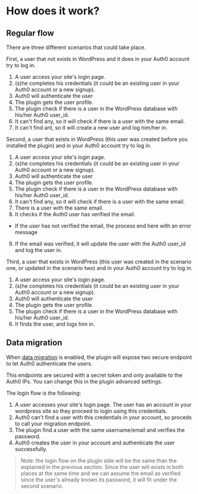 # How does it work?

## Regular flow

There are three different scenarios that could take place.

First, a user that not exists in WordPress and it does in your Auth0 account try to log in.

1. A user access your site's login page.
2. (s)he completes his credentials (it could be an existing user in your Auth0 account or a new signup).
3. Auth0 will authenticate the user
4. The plugin gets the user profile.
5. The plugin check if there is a user in the WordPress database with his/her Auth0 user_id.
6. It can't find any, so it will check if there is a user with the same email.
7. It can't find ant, so it will create a new user and log him/her in.

Second, a user that exists in WordPress (this user was created before you installed the plugin) and in your Auth0 account try to log in.

1. A user access your site's login page.
2. (s)he completes his credentials (it could be an existing user in your Auth0 account or a new signup).
3. Auth0 will authenticate the user
4. The plugin gets the user profile.
5. The plugin check if there is a user in the WordPress database with his/her Auth0 user_id.
6. It can't find any, so it will check if there is a user with the same email.
7. There is a user with the same email.
8. It checks if the Auth0 user has verified the email.
  - If the user has not verified the email, the process end here with an error message
9. If the email was verified, it will update the user with the Auth0 user_id and log the user in.

Third, a user that exists in WordPress (this user was created in the scenario one, or updated in the scenario two) and in your Auth0 account try to log in.

1. A user access your site's login page.
2. (s)he completes his credentials (it could be an existing user in your Auth0 account or a new signup).
3. Auth0 will authenticate the user
4. The plugin gets the user profile.
5. The plugin check if there is a user in the WordPress database with his/her Auth0 user_id.
6. It finds the user, and logs him in.

## Data migration

When [data migration](/connections/database/migrating) is enabled, the plugin will expose two secure endpoint to let Auth0 authenticate the users.

This endpoints are secured with a secret token and only available to the Auth0 IPs. You can change this in the plugin advanced settings.

The login flow is the following:

1. A user accesses your site's login page. The user has an account in your wordpress site so they proceed to login using this credentials.
2. Auth0 can't find a user with this credentials in your account, so proceds to call your migration endpoint.
3. The plugin find a user with the same username/email and verifies the password.
4. Auth0 creates the user in your account and authenticate the user successfully.

> Note: the login flow on the plugin side will be the same than the explained in the previous section. Since the user will exists in both places at the same time and we can assume the email as verified since the user's already known its password, it will fit under the second scenario.
